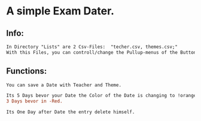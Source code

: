 # A simple Exam Dater.


## Info:
```diff
In Directory "Lists" are 2 Csv-Files:  "techer.csv, themes.csv;"
With this Files, you can controll/change the Pullup-menus of the Buttons "Teacher" and "Theme"
```

## Functions:
```diff
You can save a Date with Teacher and Theme.

Its 5 Days bevor your Date the Color of the Date is changing to !orange.!
3 Days bevor in -Red.

Its One Day after Date the entry delete himself.
```


